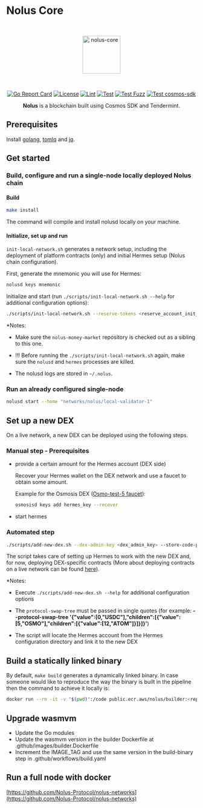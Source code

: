 # Nolus Core
<div align="center">
<br /><p align="center"><img alt="nolus-core" src="docs/nolus-core-logo.svg" width="100"/></p><br />


[![Go Report Card](https://goreportcard.com/badge/github.com/Nolus-Protocol/nolus-core)](https://goreportcard.com/report/github.com/Nolus-Protocol/nolus-core)
[![License](https://img.shields.io/badge/License-Apache_2.0-blue.svg)](https://github.com/Nolus-Protocol/nolus-core/blob/main/LICENSE)
[![Lint](https://github.com/Nolus-Protocol/nolus-core/actions/workflows/lint.yaml/badge.svg?branch=main)](https://github.com/Nolus-Protocol/nolus-core/actions/workflows/lint.yaml)
[![Test](https://github.com/Nolus-Protocol/nolus-core/actions/workflows/test.yaml/badge.svg?branch=main)](https://github.com/Nolus-Protocol/nolus-core/actions/workflows/test.yaml)
[![Test Fuzz](https://github.com/Nolus-Protocol/nolus-core/actions/workflows/test-fuzz.yaml/badge.svg?branch=main)](https://github.com/Nolus-Protocol/nolus-core/actions/workflows/test-fuzz.yaml)
[![Test cosmos-sdk](https://github.com/Nolus-Protocol/nolus-core/actions/workflows/test-cosmos.yaml/badge.svg?branch=main)](https://github.com/Nolus-Protocol/nolus-core/actions/workflows/test-cosmos.yaml)

**Nolus** is a blockchain built using Cosmos SDK and Tendermint.
</div>

## Prerequisites

Install [golang](https://golang.org/), [tomlq](https://tomlq.readthedocs.io/en/latest/installation.html) and [jq](https://stedolan.github.io/jq/).

## Get started

### Build, configure and run a single-node locally deployed Nolus chain

#### Build

  ```sh
  make install
  ```

The command will compile and install nolusd locally on your machine.

#### Initialize, set up and run

`init-local-network.sh` generates a network setup, including the deployment of platform contracts (only) and initial Hermes setup (Nolus chain configuration).

First, generate the mnemonic you will use for Hermes:

```sh
nolusd keys mnemonic
```

Initialize and start (run `./scripts/init-local-network.sh --help` for additional configuration options):

```sh
./scripts/init-local-network.sh --reserve-tokens <reserve_account_init_tokens> --hermes-mnemonic <the_mnemonic_generated_by_the_previous_steps> --dex-admin-mnemonic <mnemonic_phrase> --store-code-privileged-account-mnemonic <mnemonic_phrase>
```

*Notes:

* Make sure the `nolus-money-market` repository is checked out as a sibling to this one.

* !!! Before running the `./scripts/init-local-network.sh` again, make sure the `nolusd` and `hermes` processes are killed.

* The nolusd logs are stored in `~/.nolus`.

### Run an already configured single-node

```sh
nolusd start --home "networks/nolus/local-validator-1"
```

## Set up a new DEX

On a live network, a new DEX can be deployed using the following steps.

### Manual step - Prerequisites

* provide a certain amount for the Hermes account (DEX side)

    Recover your Hermes wallet on the DEX network and use a faucet to obtain some amount.

    Example for the Osmosis DEX ([Osmo-test-5 faucet](https://faucet.osmotest5.osmosis.zone/)):

    ```sh
    osmosisd keys add hermes_key --recover
    ```

* start hermes

### Аutomated step

```sh
./scripts/add-new-dex.sh --dex-admin-key <dex_admin_key> --store-code-privileged-user-key <store_code_privileged_user_key> --wasm-artifacts-path <wasm_artifacts_dir_path> --dex-name <dex_name> --dex-chain-id <new_dex_chain_id> --dex-ip-addr-rpc-host <new_dex_ip_addr_rpc_host_part> --dex-ip-addr-grpc-host <new_dex_ip_addr_grpc_host_part> --dex-account-prefix <new_dex_account_prefix> --dex-price-denom <new_dex_price_denom> --dex-trusting-period-secs <new_dex_trusting_period_in_seconds>  --dex-if-interchain-security <if_interchain_security_true/false> --protocol-currency <new_protocol_currency> --protocol-swap-tree <new_protocol_swap_tree>
```

The script takes care of setting up Hermes to work with the new DEX and, for now, deploying DEX-specific contracts (More about deploying contracts on a live network can be found [here](https://github.com/nolus-protocol/nolus-money-market)).

*Notes:

* Execute `./scripts/add-new-dex.sh --help` for additional configuration options

* The `protocol-swap-tree` must be passed in single quotes (for example: **--protocol-swap-tree '{"value":[0,"USDC"],"children":[{"value":[5,"OSMO"],"children":[{"value":[12,"ATOM"]}]}]}'**)

* The script will locate the Hermes account from the Hermes configuration directory and link it to the new DEX

## Build a statically linked binary

By default, `make build` generates a dynamically linked binary. In case someone would like to reproduce the way the binary is built in the pipeline then the command to achieve it locally is:

```sh
docker run --rm -it -v "$(pwd)":/code public.ecr.aws/nolus/builder:<replace_with_the latest_tag> make build -C /code
```

## Upgrade wasmvm

* Update the Go modules
* Update the wasmvm version in the builder Dockerfile at .github/images/builder.Dockerfile
* Increment the IMAGE_TAG and use the same version in the build-binary step in .github/workflows/build.yaml

## Run a full node with docker

[https://github.com/Nolus-Protocol/nolus-networks](https://github.com/Nolus-Protocol/nolus-networks)
